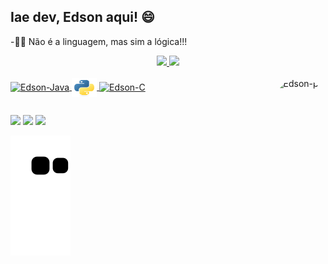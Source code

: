 ## Iae dev, Edson aqui! 😄

-👨‍💻 Não é a linguagem, mas sim a lógica!!!


<div align="center">
  <a href="https://github.com/Edson-C-Ferreira">
  <img height="155em" src="https://github-readme-stats.vercel.app/api?username=Edson-C-Ferreira&show_icons=true&theme=jolly&include_all_commits=true&count_private=true"/>
  <img height="155em" src="https://github-readme-stats.vercel.app/api/top-langs/?username=Edson-C-Ferreira&layout=compact&langs_count=7&theme=jolly"/>
</div>
<div style="display: inline_block"><br>   
  <img align="center" alt="Edson-Java" height="30" width="40" src="https://cdn.jsdelivr.net/gh/devicons/devicon/icons/java/java-original-wordmark.svg">
  <img align="center" alt="Edson-Python" height="30" width="40" src="https://raw.githubusercontent.com/devicons/devicon/master/icons/python/python-original.svg">
  <img align="center" alt="Edson-C" height="30" width="40" src="https://cdn.jsdelivr.net/gh/devicons/devicon/icons/c/c-original.svg">
  <img align="right" alt="Edson-pic" height="150" style="border-radius:50px;" src="https://lh3.googleusercontent.com/pw/AL9nZEXT-FcWLAf9iR1sAcwDxeNTI_bDILhU5ET_yCNuXw0OIiHL5yChfqYEKY6Vf-O2wcj_JWWlwLnCObvSlYFUcNt63Q46joYbnFa6JKMtDvWEkQD6HeCe8NR2dLIAs35hXPvdqxdpt04qpOVcnWImhrtq_g=s512-no?authuser=0">
</div>
  
  ##

 
<div> 
  <a href = "mailto:edsonferreira.ec007@gmail.com"><img src="https://img.shields.io/badge/Gmail-D14836?style=for-the-badge&logo=gmail&logoColor=white" target="_blank"></a>
  <a href="https://www.linkedin.com/in/edson-ferreira-090252247" target="_blank"><img src="https://img.shields.io/badge/-LinkedIn-%230077B5?style=for-the-badge&logo=linkedin&logoColor=white" target="_blank"></a> 
  <a href="https://wa.me/98999683709" target="_blank"><img src="https://img.shields.io/badge/WhatsApp-25D366?style=for-the-badge&logo=whatsapp&logoColor=white" target="_blank"></a> 
 
  ![Snake animation](https://github.com/Edson-C-Ferreira/Edson-C-Ferreira/blob/output/github-contribution-grid-snake.svg)
 
</div>


